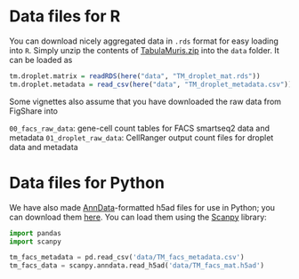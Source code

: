 # Data files for R

You can download nicely aggregated data in `.rds` format for easy loading into `R`.
Simply unzip the contents of [TabulaMuris.zip](https://s3.amazonaws.com/czbiohub-tabula-muris/TabulaMuris.zip)
into the `data` folder. It can be loaded as

```R
tm.droplet.matrix = readRDS(here("data", "TM_droplet_mat.rds"))
tm.droplet.metadata = read_csv(here("data", "TM_droplet_metadata.csv"))
```

Some vignettes also assume that you have downloaded the raw data from FigShare into

`00_facs_raw_data`: gene-cell count tables for FACS smartseq2 data and metadata
`01_droplet_raw_data`: CellRanger output count files for droplet data and metadata

# Data files for Python

We have also made [AnnData](http://anndata.readthedocs.io/en/latest/)-formatted h5ad files for use in Python; you can download them [here](https://s3.amazonaws.com/czbiohub-tabula-muris/TabulaMuris.h5ad.zip). You can load them using the [Scanpy](http://scanpy.readthedocs.io/en/latest/index.html) library:

```python
import pandas
import scanpy

tm_facs_metadata = pd.read_csv('data/TM_facs_metadata.csv')
tm_facs_data = scanpy.anndata.read_h5ad('data/TM_facs_mat.h5ad')
```
